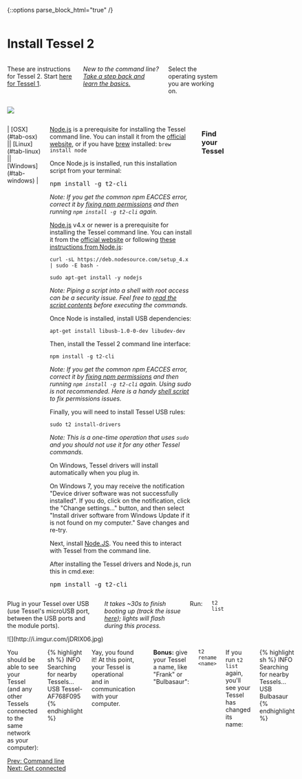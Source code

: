 {::options parse_block_html="true" /}

<div class="row">
<div class="large-12 columns">

# Install Tessel 2

</div>
</div>
<div class="row">
<div class="large-10 columns">

These are instructions for Tessel 2. Start [here for Tessel 1](//tessel.io/t1-start).

*New to the command line? [Take a step back and learn the basics.](cmd.html)*

Select the operating system you are working on.

</div>
<div class="large-2 columns">

![](https://raw.githubusercontent.com/rwaldron/tessel-io/master/fritzing/tessel.png)

</div>
</div>
<div class="row">
<div class="large-12 columns">

<dl id="install-tabs" data-tab="" class="tabs contained three-up">
| [OSX](#tab-osx) || [Linux](#tab-linux) || [Windows](#tab-windows) |
</dl>

<div id="install-content" class="tabs-content">

<div id="tab-osx" class="content active">

[Node.js](http://nodejs.org/) is a prerequisite for installing the Tessel command line. You can install it from the [official website](http://nodejs.org/), or if you have [brew](http://brew.sh/) installed: `brew install node`

Once Node.js is installed, run this installation script from your terminal:

<big>`npm install -g t2-cli`</big>

*Note: If you get the common npm EACCES error, correct it by [fixing npm permissions](https://docs.npmjs.com/getting-started/fixing-npm-permissions) and then running `npm install -g t2-cli` again.*
</div>

<div id="tab-linux" class="content">

[Node.js](http://nodejs.org/) v4.x or newer is a prerequisite for installing the Tessel command line. You can install it from the [official website](http://nodejs.org) or following [these instructions from Node.js](https://nodejs.org/en/download/package-manager/#debian-and-ubuntu-based-linux-distributions):

`curl -sL https://deb.nodesource.com/setup_4.x | sudo -E bash -`

`sudo apt-get install -y nodejs`

*Note: Piping a script into a shell with root access can be a security issue. Feel free to [read the script contents](https://deb.nodesource.com/setup_4.x) before executing the commands.*

Once Node is installed, install USB dependencies:

`apt-get install libusb-1.0-0-dev libudev-dev`

Then, install the Tessel 2 command line interface:

`npm install -g t2-cli`

*Note: If you get the common npm EACCES error, correct it by [fixing npm permissions](https://docs.npmjs.com/getting-started/fixing-npm-permissions) and then running `npm install -g t2-cli` again. Using sudo is not recommended. Here is a handy [shell script](https://github.com/glenpike/npm-g_nosudo#npm-g_nosudo) to fix permissions issues.*

Finally, you will need to install Tessel USB rules:

`sudo t2 install-drivers`

*Note: This is a one-time operation that uses `sudo` and you should not use it for any other Tessel commands.*

</div>

<div id="tab-windows" class="content">

On Windows, Tessel drivers will install automatically when you plug in.

On Windows 7, you may receive the notification "Device driver software was not successfully installed". If you do, click on the notification, click the "Change settings..." button, and then select "Install driver software from Windows Update if it is not found on my computer." Save changes and re-try.

Next, install [Node.JS](http://nodejs.org). You need this to interact with Tessel from the command line.

After installing the Tessel drivers and Node.js, run this in cmd.exe:

<big>`npm install -g t2-cli`</big>

</div>
</div>

### Find your Tessel

</div>
</div>
<div class="row">
<div class="small-10 columns">

Plug in your Tessel over USB (use Tessel's microUSB port, between the USB ports and the module ports).

*It takes ~30s to finish booting up (track the issue [here](https://github.com/tessel/t2-firmware/issues/117)); lights will flash during this process.*

Run:

`t2 list`

</div>
<div class="small-2 columns">
![](http://i.imgur.com/jDRIX06.jpg)
</div>
</div>
<div class="row">
<div class="large-12 columns">

You should be able to see your Tessel (and any other Tessels connected to the same network as your computer):

{% highlight sh %}
INFO Searching for nearby Tessels...
  USB Tessel-AF768F095
{% endhighlight %}

Yay, you found it! At this point, your Tessel is operational and in communication with your computer.

<hr>

**Bonus:** give your Tessel a name, like "Frank" or "Bulbasaur":

`t2 rename <name>`

If you run `t2 list` again, you'll see your Tessel has changed its name:

{% highlight sh %}
INFO Searching for nearby Tessels...
  USB Bulbasaur
{% endhighlight %}

<div class="greyBar"></div>
</div>
</div>

<div class="row">
<div class="large-6 columns left">
  <a href="cmd.html" class="bottomButton button">Prev: Command line</a>
</div>

<div class="large-6 columns right">
  <a href="wifi.html" class= "bottomButton right button">Next: Get connected</a>
</div>
</div>
